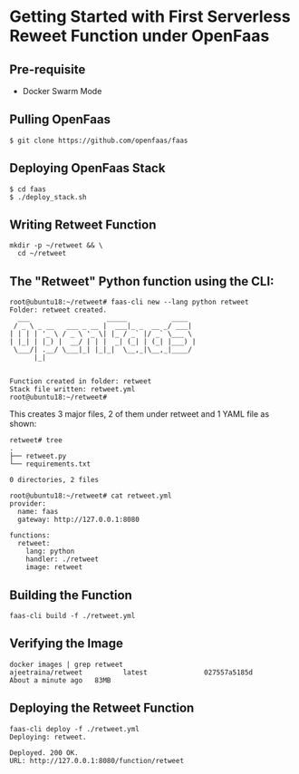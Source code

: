 # Getting Started with First Serverless Reweet Function under OpenFaas

## Pre-requisite

- Docker Swarm Mode

## Pulling OpenFaas 

```
$ git clone https://github.com/openfaas/faas
```
## Deploying OpenFaas Stack

```
$ cd faas
$ ./deploy_stack.sh
```
## Writing Retweet Function

```
mkdir -p ~/retweet && \
  cd ~/retweet
```
## The "Retweet" Python function using the CLI:


```
root@ubuntu18:~/retweet# faas-cli new --lang python retweet
Folder: retweet created.
  ___                   _____           ____
 / _ \ _ __   ___ _ __ |  ___|_ _  __ _/ ___|
| | | | '_ \ / _ \ '_ \| |_ / _` |/ _` \___ \
| |_| | |_) |  __/ | | |  _| (_| | (_| |___) |
 \___/| .__/ \___|_| |_|_|  \__,_|\__,_|____/
      |_|


Function created in folder: retweet
Stack file written: retweet.yml
root@ubuntu18:~/retweet#
```

This creates 3 major files, 2 of them under retweet and 1 YAML file as shown:
```
retweet# tree
.
├── retweet.py
└── requirements.txt

0 directories, 2 files

```

```
root@ubuntu18:~/retweet# cat retweet.yml
provider:
  name: faas
  gateway: http://127.0.0.1:8080

functions:
  retweet:
    lang: python
    handler: ./retweet
    image: retweet

```

## Building the Function

```
faas-cli build -f ./retweet.yml
```

## Verifying the Image
```
docker images | grep retweet
ajeetraina/retweet          latest              027557a5185d        About a minute ago   83MB

```

## Deploying the Retweet Function

 ```
 faas-cli deploy -f ./retweet.yml
Deploying: retweet.

Deployed. 200 OK.
URL: http://127.0.0.1:8080/function/retweet
```
## 

